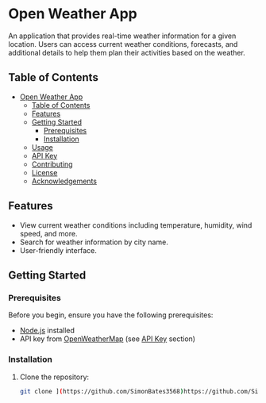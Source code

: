 # Open Weather App

An application that provides real-time weather information for a given location. Users can access current weather conditions, forecasts, and additional details to help them plan their activities based on the weather.

## Table of Contents

- [Open Weather App](#open-weather-app)
  - [Table of Contents](#table-of-contents)
  - [Features](#features)
  - [Getting Started](#getting-started)
    - [Prerequisites](#prerequisites)
    - [Installation](#installation)
  - [Usage](#usage)
  - [API Key](#api-key)
  - [Contributing](#contributing)
  - [License](#license)
  - [Acknowledgements](#acknowledgements)

## Features

- View current weather conditions including temperature, humidity, wind speed, and more.
- Search for weather information by city name.
- User-friendly interface.

## Getting Started

### Prerequisites

Before you begin, ensure you have the following prerequisites:

- [Node.js](https://nodejs.org/) installed
- API key from [OpenWeatherMap](https://openweathermap.org/) (see [API Key](#api-key) section)

### Installation

1. Clone the repository:

   ```bash
   git clone ](https://github.com/SimonBates3568)https://github.com/SimonBates3568]
